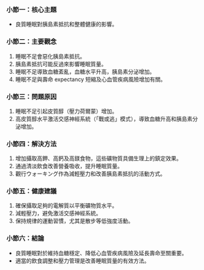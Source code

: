 ### 小節一：核心主題  
- 良質睡眠對胰島素抵抗和整體健康的影響。  

### 小節二：主要觀念  
1. 睡眠不足會惡化胰島素抵抗。  
2. 胰島素抵抗可能反過來影響睡眠質量。  
3. 睡眠不足導致血糖紊亂，血糖水平升高，胰島素分泌增加。  
4. 睡眠不足與壽命 expectancy 短縮及心血管疾病風險增加有關。  

### 小節三：問題原因  
1. 睡眠不足引起皮質醇（壓力荷爾蒙）增加。  
2. 高皮質醇水平激活交感神經系統（「戰或逃」模式），導致血糖升高和胰島素分泌增加。  

### 小節四：解決方法  
1. 增加攝取高鉀、高鈣及高鎂食物，這些礦物質具備生理上的鎮定效果。  
2. 通過清淡飲食改善營養吸收，提升睡眠質量。  
3. 觀行ウォーキング作為減輕壓力和改善胰島素抵抗的活動方式。  

### 小節五：健康建議  
1. 確保攝取足夠的電解質以平衡礦物質水平。  
2. 減輕壓力，避免激活交感神經系統。  
3. 保持規律的運動習慣，尤其是散步等低強度活動。  

### 小節六：結論  
- 良質睡眠對於維持血糖穩定、降低心血管疾病風險及延長壽命至關重要。  
- 適當的飲食調整和壓力管理是改善睡眠質量的有效方法。